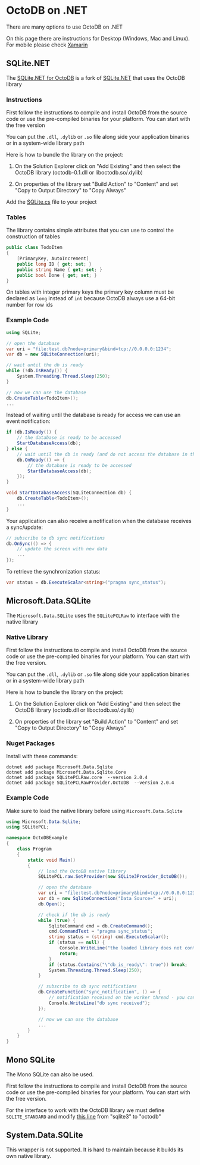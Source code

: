 OctoDB on .NET
==============

There are many options to use OctoDB on .NET

On this page there are instructions for Desktop (Windows, Mac and Linux). For mobile please check [Xamarin](xamarin.md)


## SQLite.NET

The [SQLite.NET for OctoDB](https://github.com/octodb/sqlite-net) is a fork of [SQLite.NET](https://github.com/praeclarum/sqlite-net)
that uses the OctoDB library


### Instructions

First follow the instructions to compile and install OctoDB from the source code or use the
pre-compiled binaries for your platform. You can start with the free version

You can put the `.dll`, `.dylib` or `.so` file along side your application binaries or in a system-wide library path

Here is how to bundle the library on the project:

1. On the Solution Explorer click on "Add Existing" and then select the OctoDB library (octodb-0.1.dll or liboctodb.so/.dylib)

2. On properties of the library set "Build Action" to "Content" and set "Copy to Output Directory" to "Copy Always"

Add the [SQLite.cs](https://github.com/octodb/sqlite-net/blob/master/src/SQLite.cs) file to your project


### Tables

The library contains simple attributes that you can use to control the construction of tables

```csharp
public class TodoItem
{
    [PrimaryKey, AutoIncrement]
    public long ID { get; set; }
    public string Name { get; set; }
    public bool Done { get; set; }
}
```

On tables with integer primary keys the primary key column must be declared as `long` instead of `int` because OctoDB always use a 64-bit number for row ids


### Example Code

```csharp
using SQLite;

// open the database
var uri = "file:test.db?node=primary&bind=tcp://0.0.0.0:1234";
var db = new SQLiteConnection(uri);

// wait until the db is ready
while (!db.IsReady()) {
    System.Threading.Thread.Sleep(250);
}

// now we can use the database
db.CreateTable<TodoItem>();
...
```

Instead of waiting until the database is ready for access we can use an event notification:

```csharp
if (db.IsReady()) {
    // the database is ready to be accessed
    StartDatabaseAccess(db);
} else {
    // wait until the db is ready (and do not access the database in the meanwhile)
    db.OnReady(() => {
        // the database is ready to be accessed
        StartDatabaseAccess(db);
    });
}

void StartDatabaseAccess(SQLiteConnection db) {
    db.CreateTable<TodoItem>();
    ...
}
```

Your application can also receive a notification when the database receives a sync/update:

```csharp
// subscribe to db sync notifications
db.OnSync(() => {
    // update the screen with new data
    ...
});
```

To retrieve the synchronization status:

```csharp
var status = db.ExecuteScalar<string>("pragma sync_status");
```



## Microsoft.Data.SQLite

The `Microsoft.Data.SQLite` uses the `SQLitePCLRaw` to interface with the native library


### Native Library

First follow the instructions to compile and install OctoDB from the source code or use the
pre-compiled binaries for your platform. You can start with the free version.

You can put the `.dll`, `.dylib` or `.so` file along side your application binaries or in a system-wide library path

Here is how to bundle the library on the project:

1. On the Solution Explorer click on "Add Existing" and then select the OctoDB library (octodb.dll or liboctodb.so/.dylib)

2. On properties of the library set "Build Action" to "Content" and set "Copy to Output Directory" to "Copy Always"


### Nuget Packages

Install with these commands:

    dotnet add package Microsoft.Data.Sqlite
    dotnet add package Microsoft.Data.Sqlite.Core
    dotnet add package SQLitePCLRaw.core  --version 2.0.4
    dotnet add package SQLitePCLRawProvider.OctoDB  --version 2.0.4


### Example Code

Make sure to load the native library before using `Microsoft.Data.Sqlite`

```csharp
using Microsoft.Data.Sqlite;
using SQLitePCL;

namespace OctoDBExample
{
    class Program
    {
        static void Main()
        {
            // load the OctoDB native library
            SQLitePCL.raw.SetProvider(new SQLite3Provider_OctoDB());

            // open the database
            var uri = "file:test.db?node=primary&bind=tcp://0.0.0.0:1234";
            var db = new SqliteConnection("Data Source=" + uri);
            db.Open();

            // check if the db is ready
            while (true) {
                SqliteCommand cmd = db.CreateCommand();
                cmd.CommandText = "pragma sync_status";
                string status = (string) cmd.ExecuteScalar();
                if (status == null) {
                    Console.WriteLine("the loaded library does not contain OctoDB");
                    return;
                }
                if (status.Contains("\"db_is_ready\": true")) break;
                System.Threading.Thread.Sleep(250);
            }

            // subscribe to db sync notifications
            db.CreateFunction("sync_notification", () => {
                // notification received on the worker thread - you can transfer it to the main thread here
                Console.WriteLine("db sync received");
            });

            // now we can use the database
            ...
        }
    }
}
```


## Mono SQLite

The Mono SQLite can also be used.

First follow the instructions to compile and install OctoDB from the source code or use the
pre-compiled binaries for your platform. You can start with the free version.

For the interface to work with the OctoDB library we must define `SQLITE_STANDARD` and modify
[this line](https://github.com/mono/mono/blob/master/mcs/class/Mono.Data.Sqlite/Mono.Data.Sqlite_2.0/UnsafeNativeMethods.cs#L57)
from "sqlite3" to "octodb"


## System.Data.SQLite

This wrapper is not supported. It is hard to maintain because it builds its own native library.
